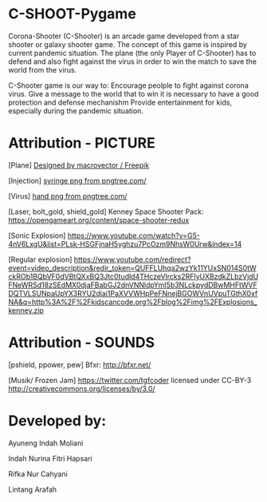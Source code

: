 # C-SHOOT-Pygame
Corona-Shooter (C-Shooter) is an arcade game developed from a star shooter or galaxy shooter game. The concept of this game is inspired by current pandemic situation. The plane (the only Player of C-Shooter) has to defend and also fight against the virus in order to win the match to save the world from the virus. 

C-Shooter game is our way to:
Encourage peolple to fight against corona virus.
Give a message to the world that to win it is necessary to have a good protection and defense mechanishm
Provide entertainment for kids, especially during the pandemic situation.

# Attribution - PICTURE

[Plane] 
<a href="http://www.freepik.com">Designed by macrovector / Freepik</a>

[Injection]
<a href='https://pngtree.com/so/syringe'>syringe png from pngtree.com/</a>

[Virus]
<a href='https://pngtree.com/so/hand'>hand png from pngtree.com/</a>

[Laser, bolt_gold, shield_gold]
Kenney Space Shooter Pack: https://opengameart.org/content/space-shooter-redux

[Sonic Explosion]
https://www.youtube.com/watch?v=G5-4nV6LxgU&list=PLsk-HSGFjnaH5yghzu7PcOzm9NhsW0Urw&index=14

[Regular explosion]
https://www.youtube.com/redirect?event=video_description&redir_token=QUFFLUhqa2wzYk11YUxSN014S0tWckROb1BQbVF0dVBtQXxBQ3Jtc0tudld4THczeVlrcks2RFlyUXBzdkZLbzVjdUFNeWRSd18zSEdMX0djaFBabGJ2dnVNNldpYmI5b3NLckpydDBwMHFtWVFDQTVLSUNpaUpYX3RYU2diai1PaXVVWHpPeFNnejBGOWVnUVpuTGthX0xfNA&q=http%3A%2F%2Fkidscancode.org%2Fblog%2Fimg%2FExplosions_kenney.zip

# Attribution - SOUNDS
[pshield, ppower, pew]
Bfxr: http://bfxr.net/

[Musik/ Frozen Jam] 
<https://twitter.com/tgfcoder> licensed under CC-BY-3 <http://creativecommons.org/licenses/by/3.0/>

# Developed by:
Ayuneng Indah Moliani

Indah Nurina Fitri Hapsari

Rifka Nur Cahyani

Lintang Arafah



